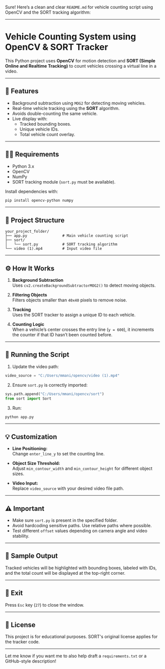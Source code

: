 Sure! Here’s a clean and clear `README.md` for vehicle counting script using OpenCV and the SORT tracking algorithm:

---

# Vehicle Counting System using OpenCV & SORT Tracker

This Python project uses **OpenCV** for motion detection and **SORT (Simple Online and Realtime Tracking)** to count vehicles crossing a virtual line in a video.

---

## 🚗 Features

- Background subtraction using `MOG2` for detecting moving vehicles.
- Real-time vehicle tracking using the **SORT** algorithm.
- Avoids double-counting the same vehicle.
- Live display with:
  - Tracked bounding boxes.
  - Unique vehicle IDs.
  - Total vehicle count overlay.

---

## 🧑‍💻 Requirements

- Python 3.x
- OpenCV
- NumPy
- SORT tracking module (`sort.py` must be available).

Install dependencies with:

```bash
pip install opencv-python numpy
```

---

## 📁 Project Structure

```
your_project_folder/
├── app.py                # Main vehicle counting script
├── sort/
│   └── sort.py           # SORT tracking algorithm
└── video (1).mp4         # Input video file
```

---

## ⚙️ How It Works

1. **Background Subtraction**  
   Uses `cv2.createBackgroundSubtractorMOG2()` to detect moving objects.

2. **Filtering Objects**  
   Filters objects smaller than `40x40` pixels to remove noise.

3. **Tracking**  
   Uses the SORT tracker to assign a unique ID to each vehicle.

4. **Counting Logic**  
   When a vehicle’s center crosses the entry line (`y = 600`), it increments the counter if that ID hasn’t been counted before.

---

## 🏁 Running the Script

1. Update the video path:

```python
video_source = "C:/Users/mmani/opencv/video (1).mp4"
```

2. Ensure `sort.py` is correctly imported:

```python
sys.path.append("C:/Users/mmani/opencv/sort")
from sort import Sort
```

3. Run:

```bash
python app.py
```

---

## 💡 Customization

- **Line Positioning:**  
  Change `enter_line_y` to set the counting line.

- **Object Size Threshold:**  
  Adjust `min_contour_width` and `min_contour_height` for different object sizes.

- **Video Input:**  
  Replace `video_source` with your desired video file path.

---

## ⚠️ Important

- Make sure `sort.py` is present in the specified folder.
- Avoid hardcoding sensitive paths. Use relative paths where possible.
- Test different `offset` values depending on camera angle and video stability.

---

## 📸 Sample Output

Tracked vehicles will be highlighted with bounding boxes, labeled with IDs, and the total count will be displayed at the top-right corner.

---

## 🧹 Exit

Press `Esc` key (`27`) to close the window.

---

## 📄 License

This project is for educational purposes. SORT's original license applies for the tracker code.

---

Let me know if you want me to also help draft a `requirements.txt` or a GitHub-style description!

